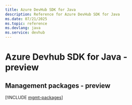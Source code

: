```yaml
---
title: Azure DevHub SDK for Java
description: Reference for Azure DevHub SDK for Java
ms.date: 07/21/2025
ms.topic: reference
ms.devlang: java
ms.service: devhub
---
```

# Azure Devhub SDK for Java - preview

## Management packages - preview
[!INCLUDE [mgmt-packages](devhub-mgmt-index.md)]